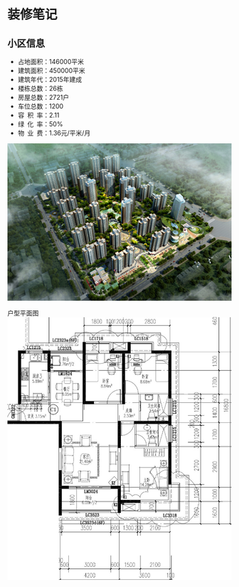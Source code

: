 # 装修笔记

## 小区信息
- 占地面积：146000平米
- 建筑面积：450000平米
- 建筑年代：2015年建成
- 楼栋总数：26栋
- 房屋总数：2721户
- 车位总数：1200
- 容 积 率：2.11
- 绿 化 率：50%
- 物 业 费：1.36元/平米/月

![小区鸟瞰](./assets/estate.jpg)

户型平面图
![layout-plan](./assets/house-layout-plan-129.jpg)
